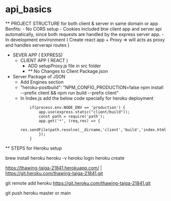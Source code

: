 # api_basics

** PROJECT STRUCTURE for both client & server in same domain or app
  Benfits:
    - No CORS setup 
    - Cookies included btw client app and server api automatically, since both requests are handled by the express server app.
    - In development environment ( Create react app + Proxy => will acts as proxy and handles serverapi routes )

- SEVER APP ( EXPRESS)
  - CLIENT APP ( REACT )
    - ADD setupProxy.js file in src folder
    - ** No Changes to Client Package.json
- Server Package of JSON 
  - Add Engines section
  - "heroku-postbuild": "NPM_CONFIG_PRODUCTION=false npm install --prefix client && npm run build --prefix client"
  - In Index.js add the below code specially for heroku deployment
    ```
        if(process.env.NODE_ENV == 'production') {
            app.use(express.static("client/build"));
            const path = require('path');
            app.get('*', (req,res) => {
                res.sendFile(path.resolve(__dirname,'client','build','index.html'));
            });
        }
    ```

** STEPS for Heroku setup

brew install heroku
heroku -v
heroku login
heroku create

https://thawing-taiga-21841.herokuapp.com/ | https://git.heroku.com/thawing-taiga-21841.git

git remote add heroku https://git.heroku.com/thawing-taiga-21841.git

git push heroku master or main
